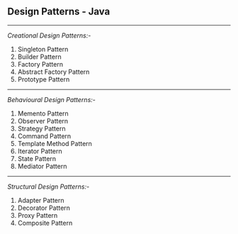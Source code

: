 Design Patterns - Java
-
---
_Creational Design Patterns:-_

1. Singleton Pattern
2. Builder Pattern
3. Factory Pattern
4. Abstract Factory Pattern
5. Prototype Pattern

---
_Behavioural Design Patterns:-_

1. Memento Pattern
2. Observer Pattern
3. Strategy Pattern
4. Command Pattern
5. Template Method Pattern
6. Iterator Pattern
7. State Pattern
8. Mediator Pattern

---
_Structural Design Patterns:-_

1. Adapter Pattern
2. Decorator Pattern
3. Proxy Pattern
4. Composite Pattern